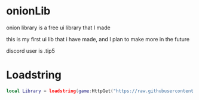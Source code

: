 # onionLib

onion library is a free ui library that I made

this is my first ui lib that i have made, and I plan to make more in the future

discord user is .tip5

# Loadstring
```lua
local Library = loadstring(game:HttpGet("https://raw.githubusercontent.com/tip52/onionLib/main/main.lua"))()
```
